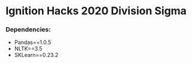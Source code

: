 # Ignition Hacks 2020 Division Sigma

<h3>Dependencies:</h3>

 - Pandas==1.0.5
 - NLTK==3.5
 - SKLearn==0.23.2